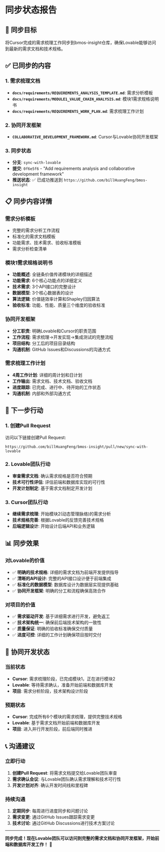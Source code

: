 # 同步状态报告

## 🎯 同步目标
将Cursor完成的需求梳理工作同步到bmos-insight仓库，确保Lovable能够访问到最新的需求文档和技术规格。

## ✅ 已同步的内容

### 1. 需求梳理文档
- **`docs/requirements/REQUIREMENTS_ANALYSIS_TEMPLATE.md`**: 需求分析模板
- **`docs/requirements/MODULE1_VALUE_CHAIN_ANALYSIS.md`**: 模块1需求规格说明书
- **`docs/requirements/REQUIREMENTS_WORK_PLAN.md`**: 需求梳理工作计划

### 2. 协同开发框架
- **`COLLABORATIVE_DEVELOPMENT_FRAMEWORK.md`**: Cursor与Lovable协同开发框架

### 3. 同步状态
- **分支**: `sync-with-lovable`
- **提交**: `0f6e5f6` - "Add requirements analysis and collaborative development framework"
- **推送状态**: ✅ 已成功推送到 `https://github.com/billHuangFeng/bmos-insight`

## 📋 同步内容详情

### 需求分析模板
- 完整的需求分析工作流程
- 标准化的需求文档模板
- 功能需求、技术需求、验收标准模板
- 需求分析检查清单

### 模块1需求规格说明书
- **功能概述**: 全链条价值传递模块的详细描述
- **功能需求**: 6个核心功能点的详细定义
- **技术需求**: 3个API接口的完整设计
- **数据模型**: 3个核心数据表的设计
- **算法逻辑**: 价值链效率计算和Shapley归因算法
- **验收标准**: 功能、性能、质量三个维度的验收标准

### 协同开发框架
- **分工职责**: 明确Lovable和Cursor的职责范围
- **工作流程**: 需求梳理→开发实现→集成测试的完整流程
- **项目结构**: 分工后的项目目录结构
- **沟通机制**: GitHub Issues和Discussions的沟通方式

### 需求梳理工作计划
- **4周工作计划**: 详细的周计划和日计划
- **工作输出**: 需求文档、技术文档、验收文档
- **进度跟踪**: 已完成、进行中、待开始的工作状态
- **沟通机制**: 内部和外部沟通方式

## 🔄 下一步行动

### 1. 创建Pull Request
访问以下链接创建Pull Request:
```
https://github.com/billHuangFeng/bmos-insight/pull/new/sync-with-lovable
```

### 2. Lovable团队行动
- **审查需求文档**: 确认需求规格是否符合预期
- **技术可行性评估**: 评估前端和数据库实现的可行性
- **开发计划制定**: 基于需求文档制定开发计划

### 3. Cursor团队行动
- **继续需求梳理**: 开始模块2(动态管理脉络)的需求分析
- **技术规格完善**: 根据Lovable的反馈完善技术规格
- **后端逻辑设计**: 开始设计后端API和业务逻辑

## 📊 同步效果

### 对Lovable的价值
- ✅ **明确的技术规格**: 详细的需求文档为前端开发提供指导
- ✅ **清晰的API设计**: 完整的API接口设计便于前端集成
- ✅ **标准化的数据模型**: 数据库设计为数据层实现提供基础
- ✅ **协同开发框架**: 明确的分工和流程确保高效合作

### 对项目的价值
- ✅ **需求驱动开发**: 基于详细需求进行开发，避免返工
- ✅ **技术架构统一**: 确保前后端技术架构的一致性
- ✅ **质量保证**: 明确的验收标准确保交付质量
- ✅ **进度可控**: 详细的工作计划确保项目按时交付

## 🎯 协同开发状态

### 当前状态
- **Cursor**: 需求梳理阶段，已完成模块1，正在进行模块2
- **Lovable**: 等待需求确认，准备开始前端和数据库开发
- **项目**: 需求分析阶段，技术架构设计阶段

### 预期状态
- **Cursor**: 完成所有6个模块的需求梳理，提供完整技术规格
- **Lovable**: 基于需求文档开始前端和数据库开发
- **项目**: 进入并行开发阶段，前后端同时推进

## 📞 沟通建议

### 立即行动
1. **创建Pull Request**: 将需求文档提交给Lovable团队审查
2. **需求确认会议**: 与Lovable团队确认需求理解和技术可行性
3. **开发计划对齐**: 确认开发时间线和里程碑

### 持续沟通
1. **定期同步**: 每周进行进度同步和问题讨论
2. **需求变更**: 通过GitHub Issues跟踪需求变更
3. **技术讨论**: 通过GitHub Discussions进行技术方案讨论

---

**同步完成！现在Lovable团队可以访问到完整的需求文档和协同开发框架，开始前端和数据库开发工作！** 🎉





